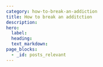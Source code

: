 ```yaml
---
category: how-to-break-an-addiction
title: How to break an additction
description:
hero:
  label:
  heading:
  text_markdown:
page_blocks:
  - _id: posts_relevant
---
```

